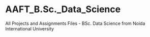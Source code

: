 # AAFT_B.Sc._Data_Science
All Projects and Assignments Files - BSc. Data Science from Noida International University
